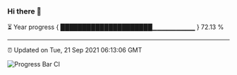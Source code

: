 ### Hi there 👋

⏳ Year progress { █████████████████████▁▁▁▁▁▁▁▁▁ } 72.13 %

---

⏰ Updated on Tue, 21 Sep 2021 06:13:06 GMT

![Progress Bar CI](https://github.com/liununu/liununu/workflows/Progress%20Bar%20CI/badge.svg)
